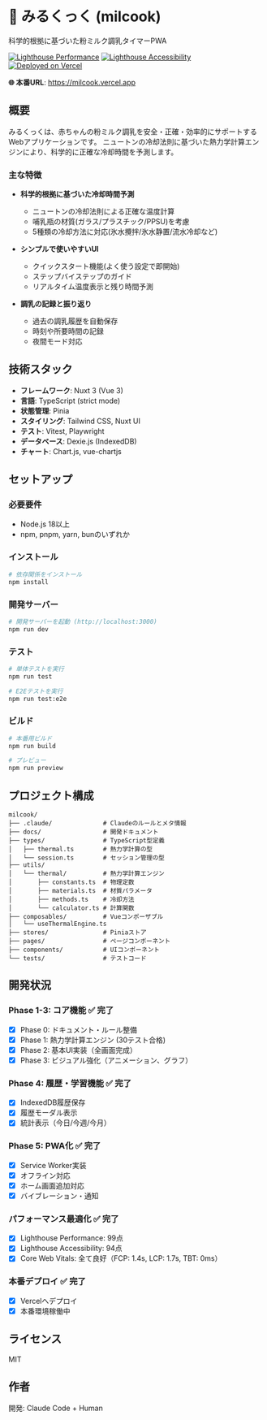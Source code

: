 # 🍼 みるくっく (milcook)

科学的根拠に基づいた粉ミルク調乳タイマーPWA

[![Lighthouse Performance](https://img.shields.io/badge/Lighthouse-99-brightgreen)](https://github.com/rieselgo/milcook)
[![Lighthouse Accessibility](https://img.shields.io/badge/Accessibility-94-brightgreen)](https://github.com/rieselgo/milcook)
[![Deployed on Vercel](https://img.shields.io/badge/Deployed%20on-Vercel-black)](https://vercel.com)

**🌐 本番URL**: https://milcook.vercel.app

## 概要

みるくっくは、赤ちゃんの粉ミルク調乳を安全・正確・効率的にサポートするWebアプリケーションです。
ニュートンの冷却法則に基づいた熱力学計算エンジンにより、科学的に正確な冷却時間を予測します。

### 主な特徴

- **科学的根拠に基づいた冷却時間予測**
  - ニュートンの冷却法則による正確な温度計算
  - 哺乳瓶の材質(ガラス/プラスチック/PPSU)を考慮
  - 5種類の冷却方法に対応(氷水攪拌/氷水静置/流水冷却など)

- **シンプルで使いやすいUI**
  - クイックスタート機能(よく使う設定で即開始)
  - ステップバイステップのガイド
  - リアルタイム温度表示と残り時間予測

- **調乳の記録と振り返り**
  - 過去の調乳履歴を自動保存
  - 時刻や所要時間の記録
  - 夜間モード対応

## 技術スタック

- **フレームワーク**: Nuxt 3 (Vue 3)
- **言語**: TypeScript (strict mode)
- **状態管理**: Pinia
- **スタイリング**: Tailwind CSS, Nuxt UI
- **テスト**: Vitest, Playwright
- **データベース**: Dexie.js (IndexedDB)
- **チャート**: Chart.js, vue-chartjs

## セットアップ

### 必要要件

- Node.js 18以上
- npm, pnpm, yarn, bunのいずれか

### インストール

```bash
# 依存関係をインストール
npm install
```

### 開発サーバー

```bash
# 開発サーバーを起動 (http://localhost:3000)
npm run dev
```

### テスト

```bash
# 単体テストを実行
npm run test

# E2Eテストを実行
npm run test:e2e
```

### ビルド

```bash
# 本番用ビルド
npm run build

# プレビュー
npm run preview
```

## プロジェクト構成

```
milcook/
├── .claude/              # Claudeのルールとメタ情報
├── docs/                 # 開発ドキュメント
├── types/                # TypeScript型定義
│   ├── thermal.ts        # 熱力学計算の型
│   └── session.ts        # セッション管理の型
├── utils/
│   └── thermal/          # 熱力学計算エンジン
│       ├── constants.ts  # 物理定数
│       ├── materials.ts  # 材質パラメータ
│       ├── methods.ts    # 冷却方法
│       └── calculator.ts # 計算関数
├── composables/          # Vueコンポーザブル
│   └── useThermalEngine.ts
├── stores/               # Piniaストア
├── pages/                # ページコンポーネント
├── components/           # UIコンポーネント
└── tests/                # テストコード
```

## 開発状況

### Phase 1-3: コア機能 ✅ 完了
- [x] Phase 0: ドキュメント・ルール整備
- [x] Phase 1: 熱力学計算エンジン (30テスト合格)
- [x] Phase 2: 基本UI実装（全画面完成）
- [x] Phase 3: ビジュアル強化（アニメーション、グラフ）

### Phase 4: 履歴・学習機能 ✅ 完了
- [x] IndexedDB履歴保存
- [x] 履歴モーダル表示
- [x] 統計表示（今日/今週/今月）

### Phase 5: PWA化 ✅ 完了
- [x] Service Worker実装
- [x] オフライン対応
- [x] ホーム画面追加対応
- [x] バイブレーション・通知

### パフォーマンス最適化 ✅ 完了
- [x] Lighthouse Performance: 99点
- [x] Lighthouse Accessibility: 94点
- [x] Core Web Vitals: 全て良好（FCP: 1.4s, LCP: 1.7s, TBT: 0ms）

### 本番デプロイ ✅ 完了
- [x] Vercelへデプロイ
- [x] 本番環境稼働中

## ライセンス

MIT

## 作者

開発: Claude Code + Human
